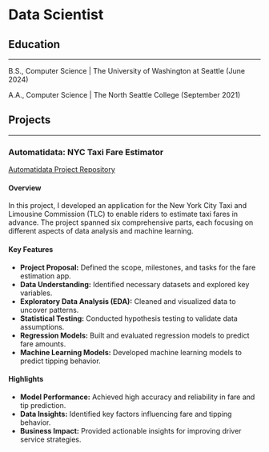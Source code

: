 # Data Scientist 

## Education
---
B.S., Computer Science | The University of Washington at Seattle 
(June 2024)

A.A., Computer Science | The North Seattle College 
(September 2021) 

## Projects
---

### Automatidata: NYC Taxi Fare Estimator
[Automatidata Project Repository](https://github.com/Kian1369/Automatidata-Project)

#### Overview

In this project, I developed an application for the New York City Taxi and Limousine Commission (TLC) to enable riders to estimate taxi fares in advance. The project spanned six comprehensive parts, each focusing on different aspects of data analysis and machine learning.

#### Key Features

- **Project Proposal:** Defined the scope, milestones, and tasks for the fare estimation app.
- **Data Understanding:** Identified necessary datasets and explored key variables.
- **Exploratory Data Analysis (EDA):** Cleaned and visualized data to uncover patterns.
- **Statistical Testing:** Conducted hypothesis testing to validate data assumptions.
- **Regression Models:** Built and evaluated regression models to predict fare amounts.
- **Machine Learning Models:** Developed machine learning models to predict tipping behavior.

#### Highlights

- **Model Performance:** Achieved high accuracy and reliability in fare and tip prediction.
- **Data Insights:** Identified key factors influencing fare and tipping behavior.
- **Business Impact:** Provided actionable insights for improving driver service strategies.


